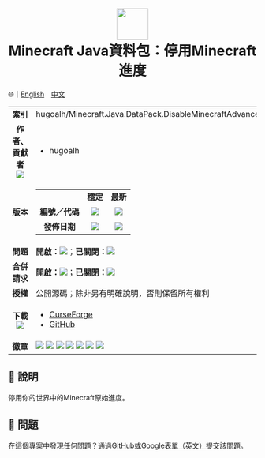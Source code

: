 # <div align="center"><img src="https://i.imgur.com/L7AiqxP.png" height="64px;" /><br />Minecraft Java資料包：停用Minecraft進度</div>

🌐｜[English](./README.md)　[中文](./README.zh-hant.md)

<table>
  <tr>
    <td align="center"><b>索引</b></td>
    <td>hugoalh/Minecraft.Java.DataPack.DisableMinecraftAdvancement</td>
  </tr>
  <tr>
    <td align="center">
      <b>作者、貢獻者</b><br />
      <img src="https://img.shields.io/github/contributors/hugoalh/Minecraft.Java.DataPack.DisableMinecraftAdvancement?color=000000&label=%20" />
    </td>
    <td><ul>
      <li>hugoalh</li>
    </ul></td>
  </tr>
  <tr>
    <td align="center"><b>版本</b></td>
    <td>
      <table>
        <tr align="center">
          <td></td>
          <td><b>穩定</b></td>
          <td><b>最新</b></td>
        </tr>
        <tr align="center">
          <td><b>編號／代碼</b></td>
          <td><img src="https://img.shields.io/github/release/hugoalh/Minecraft.Java.DataPack.DisableMinecraftAdvancement?color=000000&label=%20" /></td>
          <td><img src="https://img.shields.io/github/release/hugoalh/Minecraft.Java.DataPack.DisableMinecraftAdvancement?include_prereleases&color=000000&label=%20" /></td>
        </tr>
        <tr align="center">
          <td><b>發佈日期</b></td>
          <td><img src="https://img.shields.io/github/release-date/hugoalh/Minecraft.Java.DataPack.DisableMinecraftAdvancement?color=000000&label=%20" /></td>
          <td><img src="https://img.shields.io/github/release-date-pre/hugoalh/Minecraft.Java.DataPack.DisableMinecraftAdvancement?color=000000&label=%20" /></td>
        </tr>
      </table>
    </td>
  </tr>
  <tr>
    <td align="center"><b>問題</b></td>
    <td>
      <b>開啟：</b><img src="https://img.shields.io/github/issues-raw/hugoalh/Minecraft.Java.DataPack.DisableMinecraftAdvancement?color=000000&label=%20" />；<b>已關閉：</b><img src="https://img.shields.io/github/issues-closed-raw/hugoalh/Minecraft.Java.DataPack.DisableMinecraftAdvancement?color=000000&label=%20" />
    </td>
  </tr>
  <tr>
    <td align="center"><b>合併請求</b></td>
    <td>
      <b>開啟：</b><img src="https://img.shields.io/github/issues-pr-raw/hugoalh/Minecraft.Java.DataPack.DisableMinecraftAdvancement?color=000000&label=%20" />；<b>已關閉：</b><img src="https://img.shields.io/github/issues-pr-closed-raw/hugoalh/Minecraft.Java.DataPack.DisableMinecraftAdvancement?color=000000&label=%20" />
    </td>
  </tr>
  <tr>
    <td align="center"><b>授權</b></td>
    <td>公開源碼；除非另有明確說明，否則保留所有權利</td>
  </tr>
  <tr>
    <td align="center">
      <b>下載</b><br />
      <img src="https://img.shields.io/github/downloads/hugoalh/Minecraft.Java.DataPack.DisableMinecraftAdvancement/total?color=000000&label=%20" />
    </td>
    <td><ul>
      <li><a href="https://www.curseforge.com/minecraft/customization/disableminecraftadvancement">CurseForge</a></li>
      <li><a href="https://github.com/hugoalh/Minecraft.Java.DataPack.DisableMinecraftAdvancement/releases">GitHub</a></li>
    </ul></td>
  </tr>
  <tr>
    <td align="center"><b>徽章</b></td>
    <td>
      <img src="https://img.shields.io/github/languages/count/hugoalh/Minecraft.Java.DataPack.DisableMinecraftAdvancement?logo=github" />
      <img src="https://img.shields.io/github/languages/top/hugoalh/Minecraft.Java.DataPack.DisableMinecraftAdvancement?logo=github" />
      <img src="https://img.shields.io/github/languages/code-size/hugoalh/Minecraft.Java.DataPack.DisableMinecraftAdvancement?logo=github" />
      <img src="https://img.shields.io/github/repo-size/hugoalh/Minecraft.Java.DataPack.DisableMinecraftAdvancement?logo=github" />
      <img src="https://img.shields.io/github/watchers/hugoalh/Minecraft.Java.DataPack.DisableMinecraftAdvancement?logo=github" />
      <img src="https://img.shields.io/github/stars/hugoalh/Minecraft.Java.DataPack.DisableMinecraftAdvancement?logo=github" />
      <img src="https://img.shields.io/github/forks/hugoalh/Minecraft.Java.DataPack.DisableMinecraftAdvancement?logo=github" />
    </td>
  </tr>
</table>

## 📜 說明

停用你的世界中的Minecraft原始進度。

## 🐛 問題

在這個專案中發現任何問題？通過[GitHub](https://github.com/hugoalh/Minecraft.Java.DataPack.DisableMinecraftAdvancement/issues)或[Google表單（英文）](https://docs.google.com/forms/d/e/1FAIpQLSf7THj4zWMeT5vC4Hs3dx9nZLzUy0Tn7bS3unExHTw13g0ZuA/viewform?usp=sf_link)提交該問題。
